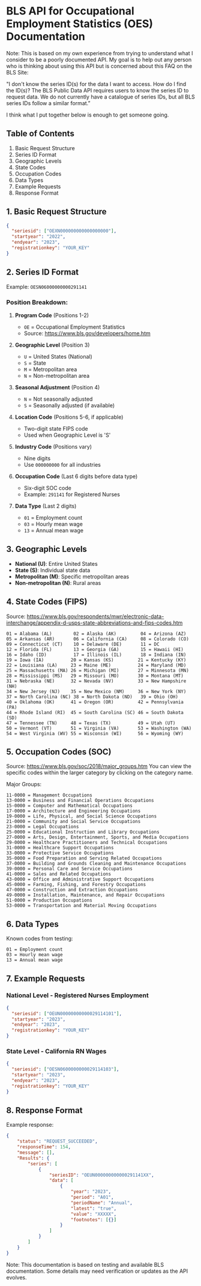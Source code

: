 # BLS API for Occupational Employment Statistics (OES) Documentation

Note: This is based on my own experience from trying to understand what I consider to be a poorly documented API. My goal is to help out any person who is thinking about using this API but is concerned about this FAQ on the BLS Site:

"I don't know the series ID(s) for the data I want to access. How do I find the ID(s)?
The BLS Public Data API requires users to know the series ID to request data. We do not currently have a catalogue of series IDs, but all BLS series IDs follow a similar format.”

I think what I put together below is enough to get someone going.


## Table of Contents
1. Basic Request Structure
2. Series ID Format
3. Geographic Levels
4. State Codes
5. Occupation Codes
6. Data Types
7. Example Requests
8. Response Format

## 1. Basic Request Structure
```json
{
  "seriesid": ["OEXN000000000000000000"],
  "startyear": "2022",
  "endyear": "2023",
  "registrationkey": "YOUR_KEY"
}
```

## 2. Series ID Format
Example: `OESN06000000000291141`

### Position Breakdown:
1. **Program Code** (Positions 1-2)
   - `OE` = Occupational Employment Statistics
   - Source: https://www.bls.gov/developers/home.htm

2. **Geographic Level** (Position 3)
   - `U` = United States (National)
   - `S` = State
   - `M` = Metropolitan area
   - `N` = Non-metropolitan area

3. **Seasonal Adjustment** (Position 4)
   - `N` = Not seasonally adjusted
   - `S` = Seasonally adjusted (if available)

4. **Location Code** (Positions 5-6, if applicable)
   - Two-digit state FIPS code
   - Used when Geographic Level is 'S'

5. **Industry Code** (Positions vary)
   - Nine digits
   - Use `000000000` for all industries

6. **Occupation Code** (Last 6 digits before data type)
   - Six-digit SOC code
   - Example: `291141` for Registered Nurses

7. **Data Type** (Last 2 digits)
   - `01` = Employment count
   - `03` = Hourly mean wage
   - `13` = Annual mean wage

## 3. Geographic Levels
- **National (U)**: Entire United States
- **State (S)**: Individual state data
- **Metropolitan (M)**: Specific metropolitan areas
- **Non-metropolitan (N)**: Rural areas

## 4. State Codes (FIPS)
Source: https://www.bls.gov/respondents/mwr/electronic-data-interchange/appendix-d-usps-state-abbreviations-and-fips-codes.htm

```
01 = Alabama (AL)        02 = Alaska (AK)         04 = Arizona (AZ)
05 = Arkansas (AR)       06 = California (CA)     08 = Colorado (CO)
09 = Connecticut (CT)    10 = Delaware (DE)       11 = DC
12 = Florida (FL)        13 = Georgia (GA)        15 = Hawaii (HI)
16 = Idaho (ID)          17 = Illinois (IL)       18 = Indiana (IN)
19 = Iowa (IA)          20 = Kansas (KS)         21 = Kentucky (KY)
22 = Louisiana (LA)     23 = Maine (ME)          24 = Maryland (MD)
25 = Massachusetts (MA) 26 = Michigan (MI)       27 = Minnesota (MN)
28 = Mississippi (MS)   29 = Missouri (MO)       30 = Montana (MT)
31 = Nebraska (NE)      32 = Nevada (NV)         33 = New Hampshire (NH)
34 = New Jersey (NJ)    35 = New Mexico (NM)     36 = New York (NY)
37 = North Carolina (NC) 38 = North Dakota (ND)   39 = Ohio (OH)
40 = Oklahoma (OK)      41 = Oregon (OR)         42 = Pennsylvania (PA)
44 = Rhode Island (RI)  45 = South Carolina (SC) 46 = South Dakota (SD)
47 = Tennessee (TN)     48 = Texas (TX)          49 = Utah (UT)
50 = Vermont (VT)       51 = Virginia (VA)       53 = Washington (WA)
54 = West Virginia (WV) 55 = Wisconsin (WI)      56 = Wyoming (WY)
```

## 5. Occupation Codes (SOC)
Source: https://www.bls.gov/soc/2018/major_groups.htm
You can view the specific codes within the larger category by clicking on the category name.

Major Groups:
```
11-0000 = Management Occupations
13-0000 = Business and Financial Operations Occupations
15-0000 = Computer and Mathematical Occupations
17-0000 = Architecture and Engineering Occupations
19-0000 = Life, Physical, and Social Science Occupations
21-0000 = Community and Social Service Occupations
23-0000 = Legal Occupations
25-0000 = Educational Instruction and Library Occupations
27-0000 = Arts, Design, Entertainment, Sports, and Media Occupations
29-0000 = Healthcare Practitioners and Technical Occupations
31-0000 = Healthcare Support Occupations
33-0000 = Protective Service Occupations
35-0000 = Food Preparation and Serving Related Occupations
37-0000 = Building and Grounds Cleaning and Maintenance Occupations
39-0000 = Personal Care and Service Occupations
41-0000 = Sales and Related Occupations
43-0000 = Office and Administrative Support Occupations
45-0000 = Farming, Fishing, and Forestry Occupations
47-0000 = Construction and Extraction Occupations
49-0000 = Installation, Maintenance, and Repair Occupations
51-0000 = Production Occupations
53-0000 = Transportation and Material Moving Occupations
```

## 6. Data Types
Known codes from testing:
```
01 = Employment count
03 = Hourly mean wage
13 = Annual mean wage
```

## 7. Example Requests

### National Level - Registered Nurses Employment
```json
{
  "seriesid": ["OEUN00000000000029114101"],
  "startyear": "2023",
  "endyear": "2023",
  "registrationkey": "YOUR_KEY"
}
```

### State Level - California RN Wages
```json
{
  "seriesid": ["OESN0600000000029114103"],
  "startyear": "2023",
  "endyear": "2023",
  "registrationkey": "YOUR_KEY"
}
```

## 8. Response Format
Example response:
```json
{
    "status": "REQUEST_SUCCEEDED",
    "responseTime": 154,
    "message": [],
    "Results": {
        "series": [
            {
                "seriesID": "OEUN000000000000291141XX",
                "data": [
                    {
                        "year": "2023",
                        "period": "A01",
                        "periodName": "Annual",
                        "latest": "true",
                        "value": "XXXXX",
                        "footnotes": [{}]
                    }
                ]
            }
        ]
    }
}
```

Note: This documentation is based on testing and available BLS documentation. Some details may need verification or updates as the API evolves.

